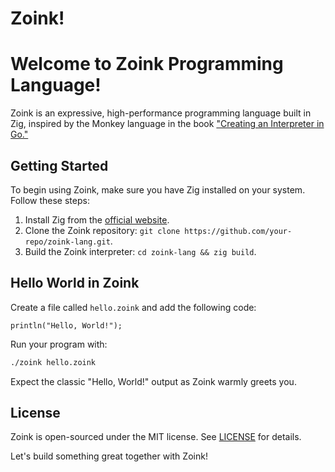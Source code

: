 # Zoink!

# Welcome to Zoink Programming Language!

Zoink is an expressive, high-performance programming language built in Zig, inspired by the Monkey language in the book ["Creating an Interpreter in Go."](https://interpreterbook.com/)

## Getting Started

To begin using Zoink, make sure you have Zig installed on your system. Follow these steps:

1. Install Zig from the [official website](https://ziglang.org/download/).
2. Clone the Zoink repository: `git clone https://github.com/your-repo/zoink-lang.git`.
3. Build the Zoink interpreter: `cd zoink-lang && zig build`.

## Hello World in Zoink

Create a file called `hello.zoink` and add the following code:

```
println("Hello, World!");
```

Run your program with:

```bash
./zoink hello.zoink
```

Expect the classic "Hello, World!" output as Zoink warmly greets you.

## License

Zoink is open-sourced under the MIT license. See [LICENSE](LICENSE) for details.

Let's build something great together with Zoink!
